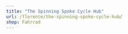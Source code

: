 ```yaml
---
title: "The Spinning Spoke Cycle Hub"
url: /florence/the-spinning-spoke-cycle-hub/
shop: Fahrrad
---
```

